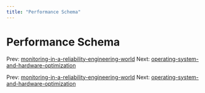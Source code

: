 ```yaml
---
title: "Performance Schema"
---
```


# Performance Schema

Prev: [monitoring-in-a-reliability-engineering-world](monitoring-in-a-reliability-engineering-world.md)
Next: [operating-system-and-hardware-optimization](operating-system-and-hardware-optimization.md)

Prev: [monitoring-in-a-reliability-engineering-world](monitoring-in-a-reliability-engineering-world.md)
Next: [operating-system-and-hardware-optimization](operating-system-and-hardware-optimization.md)
